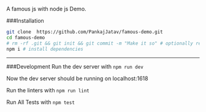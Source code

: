 A famous js with node js Demo.

###Installation

```bash
git clone  https://github.com/PankajJatav/famous-demo.git
cd famous-demo
# rm -rf .git && git init && git commit -m "Make it so" # optionally reset git history
npm i # install dependencies
```

---

###Development
Run the dev server with ```npm run dev```

Now the dev server should be running on localhost:1618

Run the linters with ```npm run lint```

Run All Tests with ```npm test```
